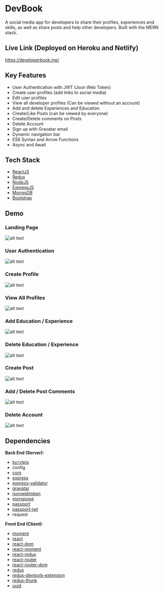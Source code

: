 # DevBook

A social media app for developers to share their profiles, experiences and skills, as well as share posts and help other developers. Built with the MERN stack.

## Live Link (Deployed on Heroku and Netlify)

https://developerbook.me/

## Key Features

- User Authentication with JWT (Json Web Token)
- Create user profiles (add links to social media)
- Edit user profiles
- View all developer profiles (Can be viewed without an account)
- Add and delete Experiences and Education
- Create/Like Posts (can be viewed by everyone)
- Create/Delete comments on Posts
- Delete Account
- Sign up with Gravatar email
- Dynamic navigation bar
- ES6 Syntax and Arrow Functions
- Async and Await 

## Tech Stack

- [ReactJS](https://reactjs.org/)
- [Redux](https://redux.js.org/)
- [NodeJS](https://nodejs.org/en/)
- [ExpressJS](https://expressjs.com/)
- [MongoDB](https://www.mongodb.com/)
- [Bootstrap](https://getbootstrap.com/)

## Demo
### Landing Page

![alt text](https://github.com/ivan-jb-mak/DevBook/blob/master/screenshots/LandingPage.JPG "Landing Page")

### User Authentication
![alt text](https://github.com/ivan-jb-mak/DevBook/blob/master/screenshots/UserAuthentication.gif "User Authentication")

### Create Profile
![alt text](https://github.com/ivan-jb-mak/DevBook/blob/master/screenshots/AddProfile.gif "Create Profile")

### View All Profiles
![alt text](https://github.com/ivan-jb-mak/DevBook/blob/master/screenshots/ViewProfiles.gif "View Profiles")

### Add Education / Experience
![alt text](https://github.com/ivan-jb-mak/DevBook/blob/master/screenshots/AddExperience.gif "Add Experience/Education")

### Delete Education / Experience
![alt text](https://github.com/ivan-jb-mak/DevBook/blob/master/screenshots/DeleteEduExp.gif "Delete Experience/Education")

### Create Post
![alt text](https://github.com/ivan-jb-mak/DevBook/blob/master/screenshots/AddPost.gif "Add Post")

### Add / Delete Post Comments
![alt text](https://github.com/ivan-jb-mak/DevBook/blob/master/screenshots/AddDeleteComment.gif "Add/Delete Comment")

### Delete Account
![alt text](https://github.com/ivan-jb-mak/DevBook/blob/master/screenshots/DeleteAccount.gif "Delete Account")


## Dependencies

**Back End (Server):**

- [bcrytpjs](https://www.npmjs.com/package/bcryptjs)
- config
- [cors](https://www.npmjs.com/package/cors)
- [express](https://www.npmjs.com/package/express)
- [express-validator](https://www.npmjs.com/package/express-validator)
- [gravatar](https://www.npmjs.com/package/gravatar)
- [jsonwebtoken](https://jwt.io/)
- [mongoose](https://mongoosejs.com/)
- [passport](https://www.npmjs.com/package/passport)
- [passport-jwt](https://www.npmjs.com/package/passport-jwt)
- request

**Front End (Client):**

- [moment](https://www.npmjs.com/package/moment)
- [react](https://www.npmjs.com/package/react)
- [react-dom](https://www.npmjs.com/package/react-dom)
- [react-moment](https://www.npmjs.com/package/react-moment)
- [react-redux](https://www.npmjs.com/package/react-redux)
- [react-router](https://www.npmjs.com/package/react-router)
- [react-router-dom](https://www.npmjs.com/package/react-router-dom)
- [redux](https://www.npmjs.com/package/redux)
- [redux-devtools-extension](https://www.npmjs.com/package/redux-devtools-extension)
- [redux-thunk](https://www.npmjs.com/package/redux-thunk)
- [uuid](https://www.npmjs.com/package/uuid)

